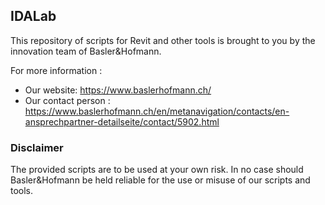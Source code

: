## IDALab
This repository of scripts for Revit and other tools is brought to you by the innovation team of Basler&Hofmann.

For more information :
- Our website: https://www.baslerhofmann.ch/
- Our contact person : https://www.baslerhofmann.ch/en/metanavigation/contacts/en-ansprechpartner-detailseite/contact/5902.html

### Disclaimer
The provided scripts are to be used at your own risk. In no case should Basler&Hofmann be held reliable for the use or misuse of our scripts and tools.
